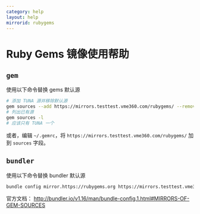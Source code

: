 ```yaml
---
category: help
layout: help
mirrorid: rubygems
---
```


# Ruby Gems 镜像使用帮助

## `gem`

使用以下命令替换 gems 默认源

```bash
# 添加 TUNA 源并移除默认源
gem sources --add https://mirrors.testtest.vme360.com/rubygems/ --remove https://rubygems.org/
# 列出已有源
gem sources -l
# 应该只有 TUNA 一个
```

或者，编辑 `~/.gemrc`，将 `https://mirrors.testtest.vme360.com/rubygems/` 加到 `sources` 字段。

## `bundler`

使用以下命令替换 bundler 默认源
```bash
bundle config mirror.https://rubygems.org https://mirrors.testtest.vme360.com/rubygems
```

官方文档： http://bundler.io/v1.16/man/bundle-config.1.html#MIRRORS-OF-GEM-SOURCES
